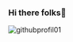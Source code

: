 ### Hi there folks👋



![githubprofil01](https://github.com/bobgoodi76/bobgoodi76/assets/141277644/381c0c8e-8dc6-406d-8234-2add35098028)


<!--
**bobgoodi76/bobgoodi76** is a ✨ _special_ ✨ repository because its `README.md` (this file) appears on your GitHub profile.

Here are some ideas to get you started:

- 🔭 I’m currently working on ...
- 🌱 I’m currently learning ...
- 👯 I’m looking to collaborate on ...
- 🤔 I’m looking for help with ...
- 💬 Ask me about ...
- 📫 How to reach me: ...
- 😄 Pronouns: ...
- ⚡ Fun fact: ...
-->
